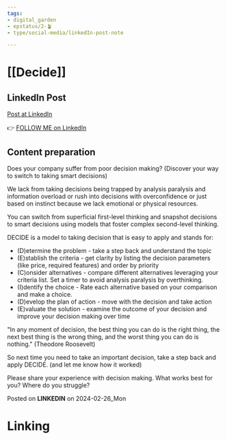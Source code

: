 ```yaml
---
tags: 
- digital_garden
- epstatus/2-🪴
- type/social-media/linkedIn-post-note

---
```

# [[Decide]]
## LinkedIn Post
[Post at LinkedIn]()
  

👉 [FOLLOW ME on LinkedIn](https://www.linkedin.com/comm/mynetwork/discovery-see-all?usecase=PEOPLE_FOLLOWS&followMember=sebastiankamilli)

## Content preparation
Does your company suffer from poor decision making?
(Discover your way to switch to taking smart decisions)

We lack from taking decisions being trapped by analysis paralysis and information overload or rush into decisions with overconfidence or just based on instinct because we lack emotional or physical resources.

You can switch from superficial first-level thinking and snapshot decisions to smart decisions using models that foster complex second-level thinking.

DECIDE is a model to taking decision that is easy to apply and stands for:

+ (D)etermine the problem - take a step back and understand the topic
+ (E)stablish the criteria - get clarity by listing the decision parameters (like price, required features) and order by priority
+ (C)onsider alternatives - compare different alternatives leveraging your criteria list. Set a timer to avoid analysis paralysis by overthinking.
+ (I)dentify the choice - Rate each alternative based on your comparison and make a choice.  
+ (D)evelop the plan of action - move with the decision and take action
+ (E)valuate the solution - examine the outcome of your decision and improve your decision making over time

"In any moment of decision, the best thing you can do is the right thing, the next best thing is the wrong thing, and the worst thing you can do is nothing." (Theodore Roosevelt)

So next time you need to take an important decision, take a step back and apply DECIDE.  (and let me know how it worked)

Please share your experience with decision making. What works best for you? Where do you struggle?


Posted on **LINKEDIN** on 2024-02-26_Mon
# Linking